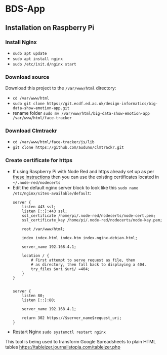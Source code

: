 # BDS-App
 
## Installation on Raspberry Pi

### Install Nginx
- `sudo apt update`
- `sudo apt install nginx`
- `sudo /etc/init.d/nginx start`

### Download source
Download this project to the `/var/www/html` directory:
- `cd /var/www/html`
- `sudo git clone https://git.ecdf.ed.ac.uk/design-informatics/big-data-show-emotion-app.git`
- rename folder `sudo mv /var/www/html/big-data-show-emotion-app /var/www/html/face-tracker`

### Download Clmtrackr
- `cd /var/www/html/face-tracker/js/lib`
- `git clone https://github.com/auduno/clmtrackr.git`

### Create certificate for https

- If using Raspberry Pi with Node Red and https already set up as per [these instructions](https://git.ecdf.ed.ac.uk/design-informatics/vizblocks/vizblocks-software/blob/master/README.md) then you can use the existing certificates located in `~/.node-red/nodecerts`
- Edit the default nginx server block to look like this `sudo nano  /etc/nginx/sites-available/default`:
    ```
    server {
        listen 443 ssl;
        listen [::]:443 ssl;
        ssl_certificate /home/pi/.node-red/nodecerts/node-cert.pem;
        ssl_certificate_key /home/pi/.node-red/nodecerts/node-key.pem;

        root /var/www/html;

        index index.html index.htm index.nginx-debian.html;

        server_name 192.168.4.1;

        location / {
            # First attempt to serve request as file, then
            # as directory, then fall back to displaying a 404.
            try_files $uri $uri/ =404;
        }
    }


    server {
        listen 80;
        listen [::]:80;

        server_name 192.168.4.1;

        return 302 https://$server_name$request_uri;
    }
    ```
- Restart Nginx `sudo systemctl restart nginx`


 This tool is being used to transform Google Spreadsheets
 to plain HTML tables
 https://tableizer.journalistopia.com/tableizer.php
